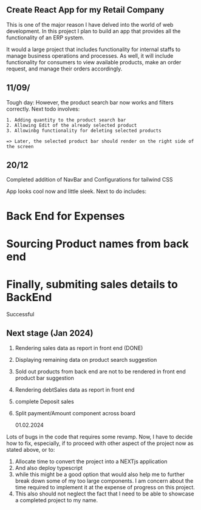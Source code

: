 ## Create React App for my Retail Company

This is one of the major reason I have delved into the world of web development. In this project I plan to build an app that provides all the functionality of an ERP system.

It would a large project that includes functionality for internal staffs to manage business operations and processes. As well, it will include functionality for consumers to view available products, make an order request, and manage their orders accordingly.

## 11/09/

Tough day: However, the product search bar now works and filters correctly. Next todo involves:

    1. Adding quantity to the product search bar
    2. Allowing Edit of the already selected product
    3. Allowinbg functionality for deleting selected products

    => Later, the selected product bar should render on the right side of the screen

## 20/12

Completed addition of NavBar and Configurations for tailwind CSS

App looks cool now and little sleek.
Next to do includes:

# Back End for Expenses

# Sourcing Product names from back end

# Finally, submiting sales details to BackEnd

Successful

## Next stage (Jan 2024)

1. Rendering sales data as report in front end (DONE)
2. Displaying remaining data on product search suggestion

3. Sold out products from back end are not to be rendered in front end product bar suggestion

4. Rendering debtSales data as report in front end
5. complete Deposit sales
6. Split payment/Amount component across board

   01.02.2024

Lots of bugs in the code that requires some revamp. Now, I have to decide how to fix, especially, if to proceed with other aspect of the project now as stated above, or to:

1. Allocate time to convert the project into a NEXTjs application
2. And also deploy typescript
3. while this might be a good option that would also help me to further break down some of my too large components. I am concern about the time required to implement it at the expense of progress on this project.
4. This also should not neglect the fact that I need to be able to showcase a completed project to my name.
